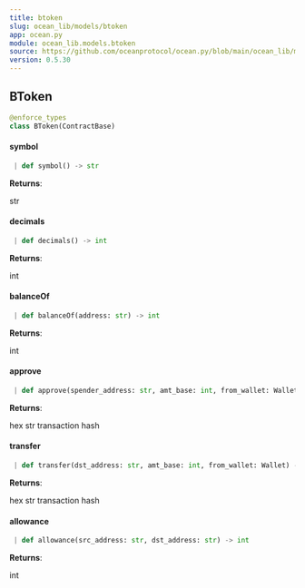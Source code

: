 ```yaml
---
title: btoken
slug: ocean_lib/models/btoken
app: ocean.py
module: ocean_lib.models.btoken
source: https://github.com/oceanprotocol/ocean.py/blob/main/ocean_lib/models/btoken.py
version: 0.5.30
---
```

## BToken

```python
@enforce_types
class BToken(ContractBase)
```

#### symbol

```python
 | def symbol() -> str
```

**Returns**:

str

#### decimals

```python
 | def decimals() -> int
```

**Returns**:

int

#### balanceOf

```python
 | def balanceOf(address: str) -> int
```

**Returns**:

int

#### approve

```python
 | def approve(spender_address: str, amt_base: int, from_wallet: Wallet) -> str
```

**Returns**:

hex str transaction hash

#### transfer

```python
 | def transfer(dst_address: str, amt_base: int, from_wallet: Wallet) -> str
```

**Returns**:

hex str transaction hash

#### allowance

```python
 | def allowance(src_address: str, dst_address: str) -> int
```

**Returns**:

int

